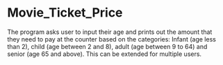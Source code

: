 # Movie_Ticket_Price
The program asks user to input their age and prints out the amount that they need to pay at the counter based on the categories: Infant (age less than 2), child (age between 2 and 8), adult (age between 9 to 64) and senior (age 65 and above). This can be extended for multiple users.
